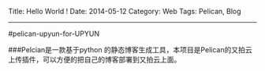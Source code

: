 Title: Hello World !
Date: 2014-05-12
Category: Web
Tags:  Pelican, Blog
 
------
#pelican-upyun-for-UPYUN


###Pelcian是一款基于python 的静态博客生成工具，本项目是Pelican的又拍云上传插件，可以方便的把自己的博客部署到又拍云上面。

